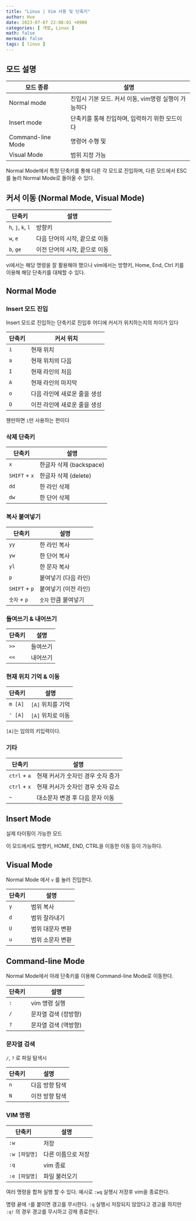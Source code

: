 ```yaml
---
title: "Linux | Vim 사용 및 단축키"
author: Hve
date: 2023-07-07 22:08:01 +0900
categories: [ 개발, Linux ]
math: false
mermaid: false
tags: [ linux ]
---
```


## 모드 설명

| 모드 종류 | 설명 |
|---------|----------|
| Normal mode | 진입시 기본 모드. 커서 이동, vim명령 실행이 가능하다 |
| Insert mode | 단축키를 통해 진입하며, 입력하기 위한 모드이다 |
| Command-line Mode | 명령어 수행 및  |
| Visual Mode | 범위 지정 가능 |

Normal Mode에서 특정 단축키를 통해 다른 각 모드로 진입하며, 다른 모드에서 ESC를 눌러 Normal Mode로 돌아올 수 있다.

## 커서 이동 (Normal Mode, Visual Mode)

| 단축키   | 설명 |
|---------|----------|
| `h`, `j`, `k`, `l` | 방향키 |
| `w`, `e`    | 다음 단어의 시작, 끝으로 이동 |
| `b`, `ge`   | 이전 단어의 시작, 끝으로 이동 |

vi에서는 해당 명령을 잘 활용해야 했으나 vim에서는 방향키, Home, End, Ctrl 키를 이용해 해당 단축키를 대체할 수 있다.

## Normal Mode

### Insert 모드 진입

Insert 모드로 진입하는 단축키로 진입후 어디에 커서가 위치하는지의 차이가 있다

| 단축키 | 커서 위치 |
|---------|----------|
| `i` | 현재 위치 |
| `a` | 현재 위치의 다음 |
| `I` | 현재 라인의 처음 |
| `A` | 현재 라인의 마지막 |
| `o` | 다음 라인에 새로운 줄을 생성 |
| `O` | 이전 라인에 새로운 줄을 생성 |

웬만하면 `i`만 사용하는 편이다

### 삭제 단축키

| 단축키   | 설명 |
|---------|----------|
| `x`  | 한글자 삭제 (backspace) |
| `SHIFT` + `x`  | 한글자 삭제 (delete) |
| `dd` | 한 라인 삭제 |
| `dw` | 한 단어 삭제 | 

### 복사 붙여넣기

| 단축키   | 설명 |
|---------|----------|
| `yy` | 한 라인 복사 |
| `yw` | 한 단어 복사 |
| `yl` | 한 문자 복사 |
| `p` | 붙여넣기 (다음 라인) |
| `SHIFT` + `p` | 붙여넣기 (이전 라인) |
| `숫자` + `p` | `숫자` 만큼 붙여넣기 |

### 들여쓰기 & 내어쓰기

| 단축키   | 설명 |
|---------|----------|
| `>>` | 들여쓰기 |
| `<<` | 내어쓰기 |

### 현재 위치 기억 & 이동

| 단축키   | 설명 |
|---------|----------|
| `m [A]` | `[A]` 위치를 기억 |
| `' [A]` | `[A]` 위치로 이동 |

`[A]`는 임의의 키입력이다.

### 기타

| 단축키   | 설명 |
|---------|----------|
| `ctrl` + `a` | 현재 커서가 숫자인 경우 숫자 증가 |
| `ctrl` + `x` | 현재 커서가 숫자인 경우 숫자 감소 |
| `~` | 대소문자 변경 후 다음 문자 이동 |

## Insert Mode

실제 타이핑이 가능한 모드

이 모드에서도 방향키, HOME, END, CTRL을 이동한 이동 등이 가능하다.

## Visual Mode

Normal Mode 에서 `v` 를 눌러 진입한다. 

| 단축키   | 설명 |
|---------|----------|
| `y` | 범위 복사 |
| `d` | 범위 잘라내기 |
| `U` | 범위 대문자 변환 |
| `u` | 범위 소문자 변환 |

## Command-line Mode

Normal Mode에서 아래 단축키를 이용해 Command-line Mode로 이동한다.

| 단축키   | 설명 |
|---------|----------|
| `:` | vim 명령 실행 |
| `/` | 문자열 검색 (정방향) |
| `?` | 문자열 검색 (역방향) |

### 문자열 검색

`/`, `?` 로 파일 탐색시

| 단축키   | 설명 |
|---------|----------|
| `n` | 다음 방향 탐색 |
| `N` | 이전 방향 탐색 |

### VIM 명령

| 단축키   | 설명 |
|---------|----------|
| `:w` | 저장 |
| `:w [파일명]` | 다른 이름으로 저장 |
| `:q` | vim 종료 |
| `:e [파일명]` | 파일 불러오기 |

여러 명령을 합쳐 실행 할 수 있다. 예시로 `:wq` 실행시 저장후 vim을 종료한다.

명령 끝에 `!`를 붙이면 경고를 무시한다. `:q` 실행시 저장되지 않았다고 경고를 하지만 `:q!` 의 경우 경고를 무시하고 강제 종료한다.
